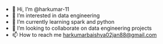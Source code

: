 - 👋 Hi, I’m @harkumar-11
- 👀 I’m interested in data engineering
- 🌱 I’m currently learning spark and python
- 💞️ I’m looking to collaborate on data engineering projects
- 📫 How to reach me harkumarbaishya02jan88@gmail.com

<!---
harkumar-11/harkumar-11 is a ✨ special ✨ repository because its `README.md` (this file) appears on your GitHub profile.
You can click the Preview link to take a look at your changes.
--->
